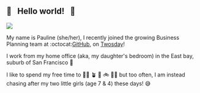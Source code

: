 ## 👋 &nbsp; Hello world! &nbsp; 💖

![](https://camo.githubusercontent.com/7aef9ce4e3957e1650678f70f36eaea3da867ddbc4b26ccff209cfe2dbf14d51/68747470733a2f2f6f63746f6465782e6769746875622e636f6d2f696d616765732f6f726967696e616c2e706e67)

My name is Pauline (she/her), I recently joined the growing Business Planning team at :octocat:[GitHub](https://github.com/), on [Twosday](https://popculture.com/trending/news/twosday-2022-meaning-2-22-22-ideas-celebrate/)!

I work from my home office (aka, my daughter's bedroom) in the East bay, suburb of San Francisco 🌉

I like to spend my free time to 👩‍🍳 🪴 📖 🚲 🏃‍♀️ but too often, I am instead chasing after my two little girls (age 7 & 4) these days! 😅
